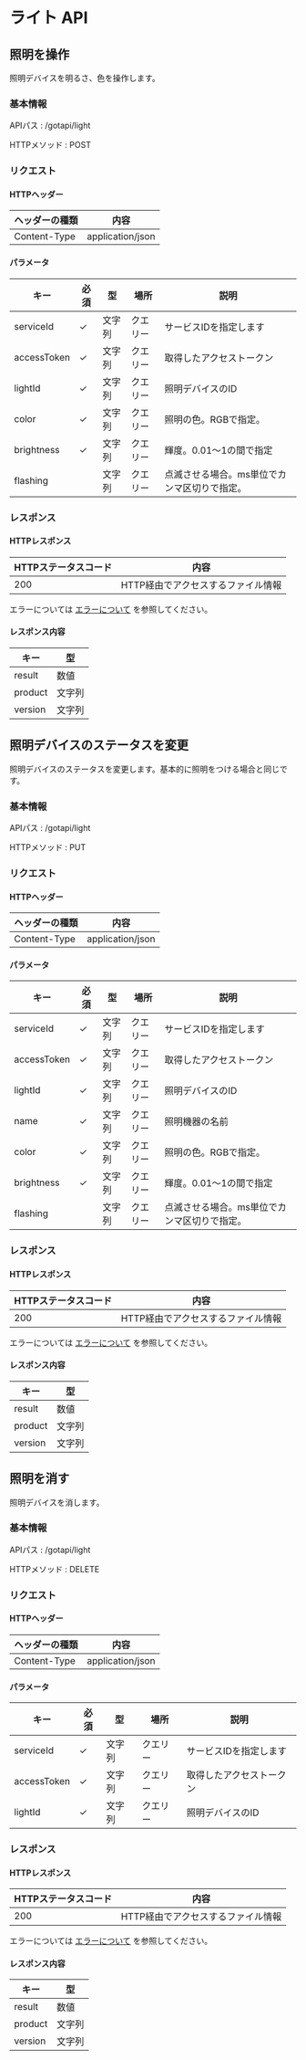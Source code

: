 # ライト API

## 照明を操作

照明デバイスを明るさ、色を操作します。

### 基本情報

APIパス
: /gotapi/light

HTTPメソッド
: POST

### リクエスト

#### HTTPヘッダー

|ヘッダーの種類|内容|
|----------------|----------------|
|Content-Type|application/json|

#### パラメータ

|キー|必須|型|場所|説明|
|-----|-----|-----|-----|-----|
|serviceId|✓|文字列|クエリー|サービスIDを指定します|
|accessToken|✓|文字列|クエリー|取得したアクセストークン|
|lightId|✓|文字列|クエリー|照明デバイスのID|
|color|✓|文字列|クエリー|照明の色。RGBで指定。|
|brightness|✓|文字列|クエリー|輝度。0.01〜1の間で指定|
|flashing||文字列|クエリー|点滅させる場合。ms単位でカンマ区切りで指定。|

### レスポンス

#### HTTPレスポンス

|HTTPステータスコード|内容|
|-----|-----|
|200|HTTP経由でアクセスするファイル情報|

エラーについては [エラーについて](./error.md) を参照してください。

#### レスポンス内容

|キー|型|
|----|----|
|result|数値|
|product|文字列|
|version|文字列|

## 照明デバイスのステータスを変更

照明デバイスのステータスを変更します。基本的に照明をつける場合と同じです。

### 基本情報

APIパス
: /gotapi/light

HTTPメソッド
: PUT

### リクエスト

#### HTTPヘッダー

|ヘッダーの種類|内容|
|----------------|----------------|
|Content-Type|application/json|

#### パラメータ

|キー|必須|型|場所|説明|
|-----|-----|-----|-----|-----|
|serviceId|✓|文字列|クエリー|サービスIDを指定します|
|accessToken|✓|文字列|クエリー|取得したアクセストークン|
|lightId|✓|文字列|クエリー|照明デバイスのID|
|name|✓|文字列|クエリー|照明機器の名前|
|color|✓|文字列|クエリー|照明の色。RGBで指定。|
|brightness|✓|文字列|クエリー|輝度。0.01〜1の間で指定|
|flashing||文字列|クエリー|点滅させる場合。ms単位でカンマ区切りで指定。|

### レスポンス

#### HTTPレスポンス

|HTTPステータスコード|内容|
|-----|-----|
|200|HTTP経由でアクセスするファイル情報|

エラーについては [エラーについて](./error.md) を参照してください。

#### レスポンス内容

|キー|型|
|----|----|
|result|数値|
|product|文字列|
|version|文字列|

## 照明を消す

照明デバイスを消します。

### 基本情報

APIパス
: /gotapi/light

HTTPメソッド
: DELETE

### リクエスト

#### HTTPヘッダー

|ヘッダーの種類|内容|
|----------------|----------------|
|Content-Type|application/json|

#### パラメータ

|キー|必須|型|場所|説明|
|-----|-----|-----|-----|-----|
|serviceId|✓|文字列|クエリー|サービスIDを指定します|
|accessToken|✓|文字列|クエリー|取得したアクセストークン|
|lightId|✓|文字列|クエリー|照明デバイスのID|

### レスポンス

#### HTTPレスポンス

|HTTPステータスコード|内容|
|-----|-----|
|200|HTTP経由でアクセスするファイル情報|

エラーについては [エラーについて](./error.md) を参照してください。

#### レスポンス内容

|キー|型|
|----|----|
|result|数値|
|product|文字列|
|version|文字列|
